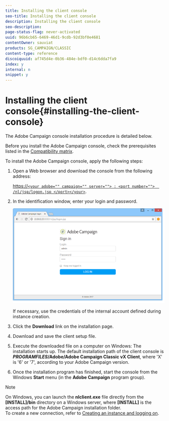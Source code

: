 ```yaml
---
title: Installing the client console
seo-title: Installing the client console
description: Installing the client console
seo-description: 
page-status-flag: never-activated
uuid: 96b6cb65-6469-46d1-9cdb-92d3bf0e4681
contentOwner: sauviat
products: SG_CAMPAIGN/CLASSIC
content-type: reference
discoiquuid: af745d4e-0b36-484e-bdf0-d14c6dda7fa9
index: y
internal: n
snippet: y
---
```


# Installing the client console{#installing-the-client-console}

The Adobe Campaign console installation procedure is detailed below.

Before you install the Adobe Campaign console, check the prerequisites listed in the [Compatibility matrix](https://helpx.adobe.com/campaign/kb/compatibility-matrix.html).

To install the Adobe Campaign console, apply the following steps:

1. Open a Web browser and download the console from the following address:

   [https://`<your adobe="" campaign="" server=""> : <port number="">  /nl/jsp/logon.jsp </port></your>`](https://machine/nl/jsp/logon.jsp).

1. In the identification window, enter your login and password. 

   ![](assets/s_ncs_install_setup_download01.png)

   If necessary, use the credentials of the internal account defined during instance creation.

1. Click the **Download** link on the installation page.
1. Download and save the client setup file.
1. Execute the downloaded file on a computer on Windows: The installation starts up. The default installation path of the client console is **$PROGRAMFILES$/Adobe/Adobe Campaign Classic vX Client**, where 'X' is '6' or '7', according to your Adobe Campaign version.
1. Once the installation program has finished, start the console from the Windows **Start** menu (in the **Adobe Campaign** program group).

>[!NOTE]
>
>On Windows, you can launch the **nlclient.exe** file directly from the **[INSTALL]/bin** directory on a Windows server, where **[INSTALL]** is the access path for the Adobe Campaign installation folder.  
>To create a new connection, refer to [Creating an instance and logging on](../../installation/using/creating-an-instance-and-logging-on.md).

